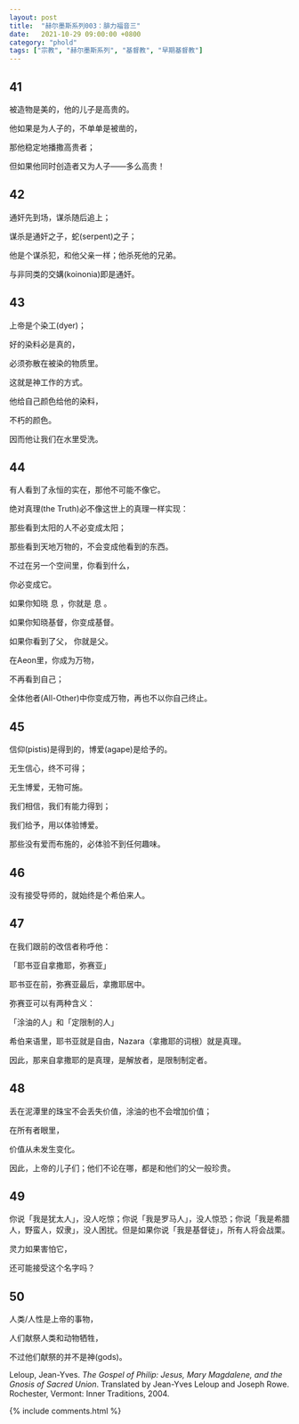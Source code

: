 ```yaml
---
layout: post
title:  "赫尔墨斯系列003：腓力福音三"
date:   2021-10-29 09:00:00 +0800
category: "phold"
tags: ["宗教", "赫尔墨斯系列", "基督教", "早期基督教"]
---
```


## 41

被造物是美的，他的儿子是高贵的。

他如果是为人子的，不单单是被凿的，

那他稳定地播撒高贵者；

但如果他同时创造者又为人子——多么高贵！

## 42

通奸先到场，谋杀随后追上；

谋杀是通奸之子，蛇(serpent)之子；

他是个谋杀犯，和他父亲一样；他杀死他的兄弟。

与非同类的交媾(koinonia)即是通奸。

## 43

上帝是个染工(dyer)；

好的染料必是真的，

必须弥散在被染的物质里。

这就是神工作的方式。

他给自己颜色给他的染料，

不朽的颜色。

因而他让我们在水里受洗。

## 44

有人看到了永恒的实在，那他不可能不像它。

绝对真理(the Truth)必不像这世上的真理一样实现：

那些看到太阳的人不必变成太阳；

那些看到天地万物的，不会变成他看到的东西。

不过在另一个空间里，你看到什么，

你必变成它。

如果你知晓 息 ，你就是 息 。

如果你知晓基督，你变成基督。

如果你看到了父， 你就是父。

在Aeon里，你成为万物，

不再看到自己；

全体他者(All-Other)中你变成万物，再也不以你自己终止。

## 45

信仰(pistis)是得到的，博爱(agape)是给予的。

无生信心，终不可得；

无生博爱，无物可施。

我们相信，我们有能力得到；

我们给予，用以体验博爱。

那些没有爱而布施的，必体验不到任何趣味。

## 46

没有接受导师的，就始终是个希伯来人。

## 47

在我们跟前的改信者称呼他：

「耶书亚自拿撒耶，弥赛亚」

耶书亚在前，弥赛亚最后，拿撒耶居中。

弥赛亚可以有两种含义：

「涂油的人」和「定限制的人」

希伯来语里，耶书亚就是自由，Nazara（拿撒耶的词根）就是真理。

因此，那来自拿撒耶的是真理，是解放者，是限制制定者。

## 48

丢在泥潭里的珠宝不会丢失价值，涂油的也不会增加价值；

在所有者眼里，

价值从未发生变化。

因此，上帝的儿子们；他们不论在哪，都是和他们的父一般珍贵。

## 49

你说「我是犹太人」，没人吃惊；你说「我是罗马人」，没人惊恐；你说「我是希腊人，野蛮人，奴隶」，没人困扰。但是如果你说「我是基督徒」，所有人将会战栗。

灵力如果害怕它，

还可能接受这个名字吗？

## 50

人类/人性是上帝的事物，

人们献祭人类和动物牺牲，

不过他们献祭的并不是神(gods)。

Leloup, Jean-Yves. *The Gospel of Philip: Jesus, Mary Magdalene, and the Gnosis of Sacred Union*. Translated by Jean-Yves Leloup and Joseph Rowe. Rochester, Vermont: Inner Traditions, 2004.

{% include comments.html %}
